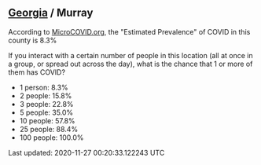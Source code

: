 
## [Georgia](/united-states/georgia) / Murray

According to [MicroCOVID.org](http://microcovid.org),
the "Estimated Prevalence" of COVID in this county is 8.3%

If you interact with a certain number of people in this location
(all at once in a group, or spread out across the day), what is the chance that
1 or more of them has COVID?

- 1 person: 8.3%
- 2 people: 15.8%
- 3 people: 22.8%
- 5 people: 35.0%
- 10 people: 57.8%
- 25 people: 88.4%
- 100 people: 100.0%

Last updated: 2020-11-27 00:20:33.122243 UTC
